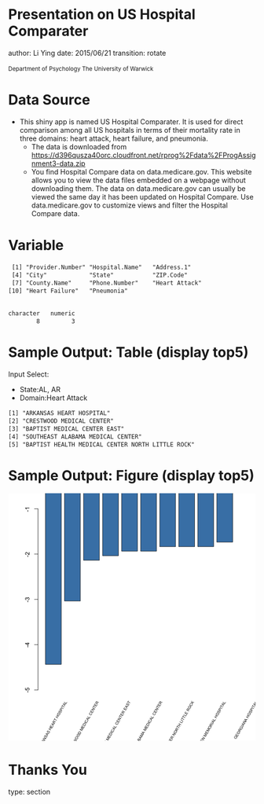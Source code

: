 Presentation on US Hospital Comparater
========================================================
author: Li Ying
date: 2015/06/21
transition: rotate

<small> 
Department of Psychology   
The University of Warwick  
</small>


Data Source
========================================================
- This shiny app is named US Hospital Comparater. It is used for direct comparison among all US hospitals in terms of their mortality rate in three domains: heart attack, heart failure, and pneumonia.
   - The data is downloaded from https://d396qusza40orc.cloudfront.net/rprog%2Fdata%2FProgAssignment3-data.zip
   - You find Hospital Compare data on data.medicare.gov. This website allows
you to view the data files embedded on a webpage without downloading
them. The data on data.medicare.gov can usually be viewed the same day
it has been updated on Hospital Compare. Use data.medicare.gov to
customize views and filter the Hospital Compare data.

Variable
====================================

```
 [1] "Provider.Number" "Hospital.Name"   "Address.1"      
 [4] "City"            "State"           "ZIP.Code"       
 [7] "County.Name"     "Phone.Number"    "Heart Attack"   
[10] "Heart Failure"   "Pneumonia"      
```

```

character   numeric 
        8         3 
```

Sample Output: Table (display top5)
========================================================
Input Select:

- State:AL, AR
- Domain:Heart Attack


```
[1] "ARKANSAS HEART HOSPITAL"                        
[2] "CRESTWOOD MEDICAL CENTER"                       
[3] "BAPTIST MEDICAL CENTER EAST"                    
[4] "SOUTHEAST ALABAMA MEDICAL CENTER"               
[5] "BAPTIST HEALTH MEDICAL CENTER NORTH LITTLE ROCK"
```

Sample Output: Figure (display top5)
========================================================

![plot of chunk unnamed-chunk-3](ShinyPresentation-figure/unnamed-chunk-3-1.png) 

Thanks You
===
type: section
